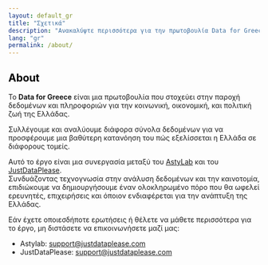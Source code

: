 ```yaml
---
layout: default_gr
title: "Σχετικά"
description: "Ανακαλύψτε περισσότερα για την πρωτοβουλία Data for Greece"
lang: "gr"
permalink: /about/
---
```

<section class="bg-half-100 d-table w-100">

<div class="container">
    <div class="row">
        <div class="col-md-8">
            <h1 style="color:black">About</h1>
            <p class="mt-4">
                Το <strong>Data for Greece</strong> είναι μια πρωτοβουλία που στοχεύει στην παροχή δεδομένων και πληροφοριών για την κοινωνική, οικονομική, και πολιτική ζωή της Ελλάδας.
            </p>
            <p class="mt-4">
                Συλλέγουμε και αναλύουμε διάφορα σύνολα δεδομένων για να προσφέρουμε μια βαθύτερη κατανόηση του πώς εξελίσσεται η Ελλάδα σε διάφορους τομείς.
            </p>
            <p class="mt-3">
                Αυτό το έργο είναι μια συνεργασία μεταξύ του <a href="https://astylab.gr" target="_blank">AstyLab</a> και του <a href="https://justdataplease.com" target="_blank">JustDataPlease</a>.<br>
                Συνδυάζοντας τεχνογνωσία στην ανάλυση δεδομένων και την καινοτομία, επιδιώκουμε να δημιουργήσουμε έναν ολοκληρωμένο πόρο που θα ωφελεί ερευνητές, επιχειρήσεις και όποιον ενδιαφέρεται για την ανάπτυξη της Ελλάδας.
            </p>
            <p class="mt-3">
                Εάν έχετε οποιεσδήποτε ερωτήσεις ή θέλετε να μάθετε περισσότερα για το έργο, μη διστάσετε να επικοινωνήσετε μαζί μας:
            </p>
            <ul>
                <li>Astylab: <a href="mailto:astylab@outlook.com">support@justdataplease.com</a></li>
                <li>JustDataPlease: <a href="mailto:support@justdataplease.com">support@justdataplease.com</a></li>
            </ul>
        </div>
    </div>
</div>
</section>
